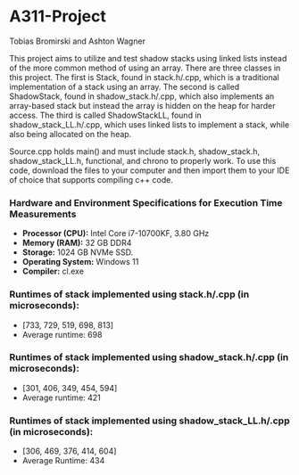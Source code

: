 # A311-Project
Tobias Bromirski and Ashton Wagner

This project aims to utilize and test shadow stacks using linked lists instead of the more common method of using an array.
There are three classes in this project. The first is Stack, found in stack.h/.cpp, which is a traditional implementation of a stack using an array.
The second is called ShadowStack, found in shadow_stack.h/.cpp, which also implements an array-based stack but instead the array is hidden on the heap for harder access.
The third is called ShadowStackLL, found in shadow_stack_LL.h/.cpp, which uses linked lists to implement a stack, while also being allocated on the heap.

Source.cpp holds main() and must include stack.h, shadow_stack.h, shadow_stack_LL.h, functional, and chrono to properly work.
To use this code, download the files to your computer and then import them to your IDE of choice that supports compiling c++ code. 


### Hardware and Environment Specifications for Execution Time Measurements
- **Processor (CPU):** Intel Core i7-10700KF, 3.80 GHz
- **Memory (RAM):** 32 GB DDR4
- **Storage:** 1024 GB NVMe SSD.
- **Operating System:** Windows 11
- **Compiler:** cl.exe

### Runtimes of stack implemented using stack.h/.cpp (in microseconds):
- [733, 729, 519, 698, 813]
- Average runtime: 698
### Runtimes of stack implemented using shadow_stack.h/.cpp (in microseconds):
- [301, 406, 349, 454, 594]
- Average runtime: 421
### Runtimes of stack implemented using shadow_stack_LL.h/.cpp (in microseconds):
- [306, 469, 376, 414, 604]
- Average Runtime: 434

